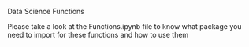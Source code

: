 Data Science Functions

Please take a look at the Functions.ipynb file to know what package you need to import for these functions and how to use them


